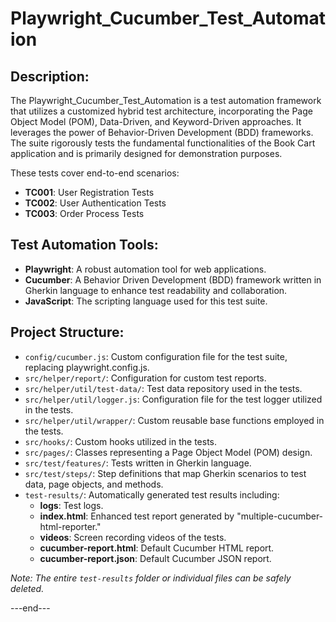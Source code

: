 # Playwright_Cucumber_Test_Automation


## Description:

The Playwright_Cucumber_Test_Automation  is a test automation framework that utilizes a customized hybrid test architecture, incorporating the Page Object Model (POM), Data-Driven, and Keyword-Driven approaches. It leverages the power of Behavior-Driven Development (BDD) frameworks. The suite rigorously tests the fundamental functionalities of the Book Cart application and is primarily designed for demonstration purposes.

These tests cover end-to-end scenarios:

- **TC001**: User Registration Tests
- **TC002**: User Authentication Tests
- **TC003**: Order Process Tests

## Test Automation Tools:

- **Playwright**: A robust automation tool for web applications.
- **Cucumber**:  A Behavior Driven Development (BDD) framework written in Gherkin language to enhance test readability and collaboration.
- **JavaScript**: The scripting language used for this test suite.

## Project Structure:

- `config/cucumber.js`: Custom configuration file for the test suite, replacing playwright.config.js.
- `src/helper/report/`: Configuration for custom test reports.
- `src/helper/util/test-data/`: Test data repository used in the tests.
- `src/helper/util/logger.js`: Configuration file for the test logger utilized in the tests.
- `src/helper/util/wrapper/`: Custom reusable base functions employed in the tests.
- `src/hooks/`: Custom hooks utilized in the tests.
- `src/pages/`: Classes representing a Page Object Model (POM) design.
- `src/test/features/`: Tests written in Gherkin language.
- `src/test/steps/`: Step definitions that map Gherkin scenarios to test data, page objects, and methods.
- `test-results/`: Automatically generated test results including:
  - **logs**: Test logs.
  - **index.html**: Enhanced test report generated by "multiple-cucumber-html-reporter."
  - **videos**: Screen recording videos of the tests.
  - **cucumber-report.html**: Default Cucumber HTML report.
  - **cucumber-report.json**: Default Cucumber JSON report.

*Note: The entire `test-results` folder or individual files can be safely deleted.*

---end---


